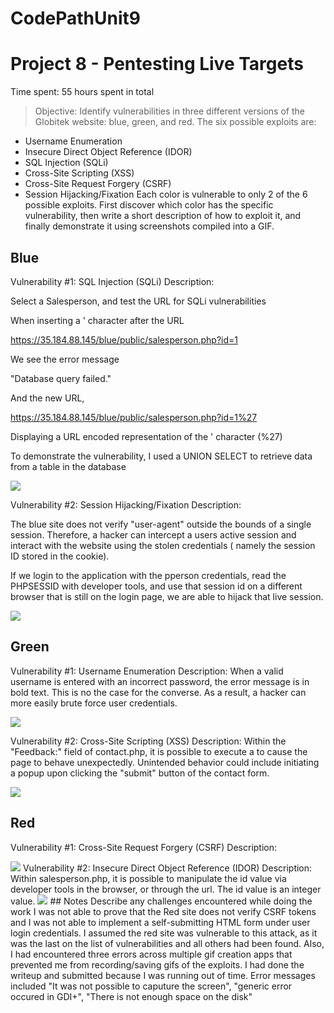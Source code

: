 # CodePathUnit9

# Project 8 - Pentesting Live Targets
Time spent: 55 hours spent in total
> Objective: Identify vulnerabilities in three different versions of the Globitek website: blue, green, and red.
The six possible exploits are:
* Username Enumeration
* Insecure Direct Object Reference (IDOR)
* SQL Injection (SQLi)
* Cross-Site Scripting (XSS)
* Cross-Site Request Forgery (CSRF)
* Session Hijacking/Fixation
Each color is vulnerable to only 2 of the 6 possible exploits. First discover which color has the specific vulnerability, then write a short description of how to exploit it, and finally demonstrate it using screenshots compiled into a GIF.
## Blue
Vulnerability #1: SQL Injection (SQLi)
Description:

Select a Salesperson, and test the URL for SQLi vulnerabilities 

When inserting a ' character after the URL

https://35.184.88.145/blue/public/salesperson.php?id=1

We see the error message 

"Database query failed."

And the new URL, 

https://35.184.88.145/blue/public/salesperson.php?id=1%27

Displaying a URL encoded representation of the ' character (%27)

To demonstrate the vulnerability, I used a UNION SELECT to retrieve data from a table in the database 

<img src="blue-vuln1.gif">

Vulnerability #2: Session Hijacking/Fixation
Description:

The blue site does not verify "user-agent" outside the bounds of a single session.
Therefore, a hacker can intercept a users active session and interact with the website using the stolen credentials ( namely the session ID stored in the cookie). 

If we login to the application with the pperson credentials, read the PHPSESSID with developer tools, and use that session id on a different browser that is still on the login page, we are able to hijack that live session. 


<img src="blue-vuln2.gif">

## Green
Vulnerability #1: Username Enumeration
Description:
When a valid  username is entered with an incorrect password, the error message is in bold text. This is no the case for the converse. As a result, a hacker can more easily brute force user credentials. 

<img src="green-vuln1.gif">

Vulnerability #2: Cross-Site Scripting (XSS)
Description:
Within the "Feedback:" field of contact.php, it is possible to execute a <script></script> to cause the page to behave unexpectedly. Unintended behavior could include initiating a popup upon clicking the "submit" button of the contact form.

<img src="green-vuln2.gif">

## Red
Vulnerability #1: Cross-Site Request Forgery (CSRF)
Description:

<img src="red-vuln1.gif">
Vulnerability #2: Insecure Direct Object Reference (IDOR)
Description:
Within salesperson.php, it is possible to manipulate the id value via developer tools in the browser, or through the url. The id value is an integer value. 

<img src="red-vuln2.gif">
## Notes
Describe any challenges encountered while doing the work
I was not able to prove that the Red site does not verify CSRF tokens and I was not able to implement a self-submitting HTML form under user login credentials. I assumed the red site was vulnerable to this attack, as it was the last on the list of vulnerabilities and all others had been found. 
Also, I had encountered three errors across multiple gif creation apps that prevented me from recording/saving gifs of the exploits. I had done the writeup and submitted because I was running out of time.
Error messages included
"It was not possible to caputure the screen", "generic error occured in GDI+", "There is not enough space on the disk"
